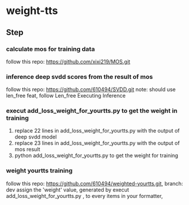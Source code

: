 # weight-tts

## Step

### calculate mos for training data

follow this repo: https://github.com/xixi219/MOS.git

### inference deep svdd scores from the result of mos

follow this repo: https://github.com/610494/SVDD.git
note: should use len_free feat, follow Len_free Executing Inference 

### execut add_loss_weight_for_yourtts.py to get the weight in training

1. replace 22 lines in add_loss_weight_for_yourtts.py with the output of deep svdd model
2. replace 23 lines in add_loss_weight_for_yourtts.py with the output of mos result
3. python add_loss_weight_for_yourtts.py to get the weight for training

### weight yourtts training

follow this repo: https://github.com/610494/weighted-yourtts.git, branch: dev
assign the 'weight' value, generated by execut add_loss_weight_for_yourtts.py , to every items in your formatter, 

